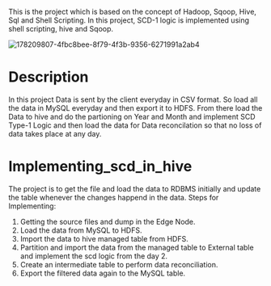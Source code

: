 This is the project which is based on the concept of Hadoop, Sqoop, Hive, Sql and Shell Scripting. In this project, SCD-1 logic is implemented using shell scripting, hive and Sqoop.



![178209807-4fbc8bee-8f79-4f3b-9356-6271991a2ab4](https://user-images.githubusercontent.com/108929008/178421539-f56dde25-12ec-4d77-8a1d-cccc99bf27e3.png)


# Description

In this project Data is sent by the client everyday in CSV format. So load all the data in MySQL everyday and then export it to HDFS. From there load the Data to hive
and do the partioning on Year and Month and implement SCD Type-1 Logic and then load the data for Data reconcilation so that no loss of data takes place at any day.


# Implementing_scd_in_hive
The project is to get the file and load the data to RDBMS initially and update the table whenever the changes happend in the data.
Steps for Implementing:
1. Getting the source files and dump in the Edge Node.
2. Load the data from MySQL to HDFS.
3. Import the data to hive managed table from HDFS.
4. Partition and import the data from the managed table to External table and implement the scd logic from the day 2.
5. Create an intermediate table to perform data reconciliation.
6. Export the filtered data again to the MySQL table.
